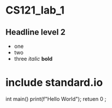 # CS121_lab_1
## Headline level 2
* one
* two
* three
*italic*
**bold**
# include standard.io
  int main()
    print(f"Hello World");
    retuen 0
    ;
  
